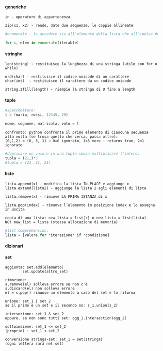#### generiche
	in - operatore di appartenenza

	zip(x1, x2) - rende, date due sequenze, le coppie allineate
	

```python
#enumerate - fa accedere sia all'elemento della lista che all'indice #corrispondente: rende una tupla con indice (int) ed elemento (tipo dipende)

for i, elem in enumerate(iterable)
```


#### stringhe
	len(string) - restituisce la lunghezza di una stringa (utile con for o while)

	ord(char) - restituisce il codice unicode di un carattere
	char(int)  - restituisce il carattere da un codice unicode

	string.zfill(length) - riempie la stringa di 0 fino a length
#### tuple

```python
#spacchettare:
t = (mario, rossi, 12345, 29)

nome, cognome, matricola, voto = t
```

	confronto: python confronta il primo elemento di ciascuna sequenza alla volta (se trova quello che cerca, passa oltre):
	(0,1,2) < (0, 3, 1) → 0=0 ignorato, 1<3 vero - returns true, 2<1 ignorato

```python
#duplicare un valore in una tupla senza moltiplicare l'intero:
tupla = (21,)*3
#tupla = (21, 21, 21)
```


#### liste
	lista.append(x) - modifica la lista IN-PLACE e aggiunge x
	lista.extend(lista2) - aggiunge la lista 2 agli elementi di lista
	
	lista.remove(x) - rimuove LA PRIMA ISTANZA di x 
	
	lista.pop(index) - rimuove l’elemento in posizione index e lo assegna in uscita

	copia di una lista: new_lista = list[:] o new_lista = list(lista)
	NO! new_list = lista (stessa allocazione di memoria)

```python
#list comprehension:
lista = [valore for *iterazione* if *condizione]
```

#### dizionari

#### set
	aggiunta: set.add(elemento)
			set.update(altro_set)

	rimozione: 
	s.remove(el) solleva errore se non c'è
	s.discard(el) non solleva errore
	el = s.pop() rimuove un elemento a caso del set e lo ritorna

	unione: set_1 | set_2
	se il primo è un set e il secondo no: s_1.union(s_2)
	
	intersezione: set_1 & set_2 
	oppure, se non sono tutti set: ogg_1.intersection(ogg_2)
	
	sottoinsieme: set_1 <= set_2 
	(proprio) : set_1 < set_2

	conversione stringa-set: set_1 = set(stringa)
	(ogni lettera sarà nel set)

